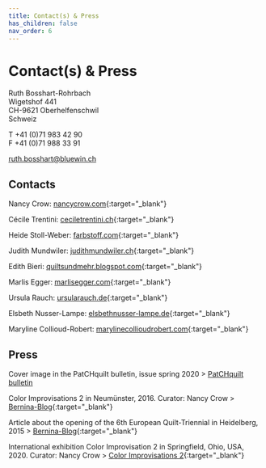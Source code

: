 ```yaml
---
title: Contact(s) & Press
has_children: false
nav_order: 6
---
```


# Contact(s) & Press

Ruth Bosshart-Rohrbach<br/>
Wigetshof 441<br/>
CH-9621 Oberhelfenschwil<br/>
Schweiz

T +41 (0)71 983 42 90<br/>
F +41 (0)71 988 33 91<br/>

ruth.bosshart@bluewin.ch

## Contacts

Nancy Crow: [nancycrow.com](http://www.nancycrow.com/){:target="_blank"}

Cécile Trentini: [ceciletrentini.ch](http://www.ceciletrentini.ch/){:target="_blank"}

Heide Stoll-Weber: [farbstoff.com](http://www.farbstoff.com/){:target="_blank"}

Judith Mundwiler: [judithmundwiler.ch](http://www.judithmundwiler.ch/){:target="_blank"}

Edith Bieri: [quiltsundmehr.blogspot.com](http://quiltsundmehr.blogspot.com/){:target="_blank"}

Marlis Egger: [marlisegger.com](http://marlisegger.com/){:target="_blank"}

Ursula Rauch: [ursularauch.de](http://www.ursularauch.de/){:target="_blank"}

Elsbeth Nusser-Lampe: [elsbethnusser-lampe.de](https://www.elsbethnusser-lampe.de/){:target="_blank"}

Maryline Collioud-Robert: [marylinecollioudrobert.com](http://www.marylinecollioudrobert.com){:target="_blank"}

## Press

Cover image in the PatCHquilt bulletin, issue spring 2020 > <a href="documents/patchquilt-bulletin.pdf" target="_blank">PatCHquilt bulletin</a>

Color Improvisations 2 in Neumünster, 2016. Curator: Nancy Crow > [Bernina-Blog](https://blog.bernina.com/de/2016/02/ausstellungstipps-maerz-2016/){:target="_blank"}

Article about the opening of the 6th European Quilt-Triennial in Heidelberg, 2015 > [Bernina-Blog](https://blog.bernina.com/de/2015/10/eroeffnung-europaeischen-quilt-triennale/){:target="_blank"}

International exhibition Color Improvisation 2 in Springfield, Ohio, USA, 2020. Curator: Nancy Crow > [Color Improvisations 2](http://colorimprovisations2.org/news){:target="_blank"}
